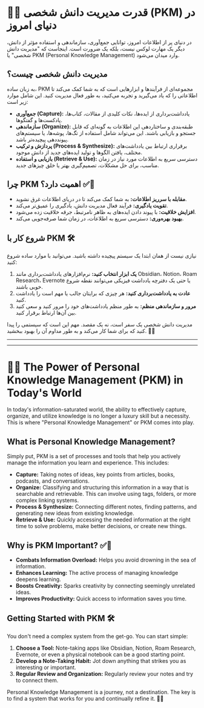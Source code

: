 # 🧠✨ قدرت مدیریت دانش شخصی (PKM) در دنیای امروز

در دنیای پر از اطلاعات امروز، توانایی جمع‌آوری، سازماندهی و استفاده مؤثر از دانش، دیگر یک مهارت لوکس نیست، بلکه یک ضرورت است. اینجاست که "مدیریت دانش شخصی" یا PKM (Personal Knowledge Management) وارد میدان می‌شود.

## مدیریت دانش شخصی چیست؟

به زبان ساده، PKM مجموعه‌ای از فرآیندها و ابزارهایی است که به شما کمک می‌کند تا اطلاعاتی را که یاد می‌گیرید و تجربه می‌کنید، به طور فعال مدیریت کنید. این شامل موارد زیر است:

*   **جمع‌آوری (Capture):** یادداشت‌برداری از ایده‌ها، نکات کلیدی از مقالات، کتاب‌ها، پادکست‌ها و گفتگوها.
*   **سازماندهی (Organize):** طبقه‌بندی و ساختاردهی این اطلاعات به گونه‌ای که قابل جستجو و بازیابی باشند. این می‌تواند شامل استفاده از تگ‌ها، پوشه‌ها، یا سیستم‌های پیونددهی پیچیده‌تر باشد.
*   **پردازش و ترکیب (Process & Synthesize):** برقراری ارتباط بین یادداشت‌های مختلف، یافتن الگوها و تولید ایده‌های جدید از دانش موجود.
*   **بازیابی و استفاده (Retrieve & Use):** دسترسی سریع به اطلاعات مورد نیاز در زمان مناسب، برای حل مشکلات، تصمیم‌گیری بهتر یا خلق چیزهای جدید.

## چرا PKM اهمیت دارد؟ ✅🚀

*   **مقابله با سرریز اطلاعات:** به شما کمک می‌کند تا در دریای اطلاعات غرق نشوید.
*   **تقویت یادگیری:** فرآیند فعال مدیریت دانش، یادگیری را عمیق‌تر می‌کند.
*   **افزایش خلاقیت:** با پیوند دادن ایده‌های به ظاهر نامرتبط، جرقه خلاقیت زده می‌شود.
*   **بهبود بهره‌وری:** دسترسی سریع به اطلاعات، در زمان شما صرفه‌جویی می‌کند.

## شروع کار با PKM 🛠️

نیازی نیست از همان ابتدا یک سیستم پیچیده داشته باشید. می‌توانید با موارد ساده شروع کنید:

1.  **یک ابزار انتخاب کنید:** نرم‌افزارهای یادداشت‌برداری مانند Obsidian، Notion، Roam Research، Evernote یا حتی یک دفترچه یادداشت فیزیکی می‌توانند نقطه شروع خوبی باشند.
2.  **عادت به یادداشت‌برداری کنید:** هر چیزی که برایتان جالب یا مهم است را یادداشت کنید.
3.  **مرور و سازماندهی منظم:** به طور منظم یادداشت‌های خود را مرور کنید و سعی کنید بین آن‌ها ارتباط برقرار کنید.

مدیریت دانش شخصی یک سفر است، نه یک مقصد. مهم این است که سیستمی را پیدا کنید که برای شما کار می‌کند و به طور مداوم آن را بهبود ببخشید. 🌱🚶

---
---

# 🧠✨ The Power of Personal Knowledge Management (PKM) in Today's World

In today's information-saturated world, the ability to effectively capture, organize, and utilize knowledge is no longer a luxury skill but a necessity. This is where "Personal Knowledge Management" or PKM comes into play.

## What is Personal Knowledge Management?

Simply put, PKM is a set of processes and tools that help you actively manage the information you learn and experience. This includes:

*   **Capture:** Taking notes of ideas, key points from articles, books, podcasts, and conversations.
*   **Organize:** Classifying and structuring this information in a way that is searchable and retrievable. This can involve using tags, folders, or more complex linking systems.
*   **Process & Synthesize:** Connecting different notes, finding patterns, and generating new ideas from existing knowledge.
*   **Retrieve & Use:** Quickly accessing the needed information at the right time to solve problems, make better decisions, or create new things.

## Why is PKM Important? ✅🚀

*   **Combats Information Overload:** Helps you avoid drowning in the sea of information.
*   **Enhances Learning:** The active process of managing knowledge deepens learning.
*   **Boosts Creativity:** Sparks creativity by connecting seemingly unrelated ideas.
*   **Improves Productivity:** Quick access to information saves you time.

## Getting Started with PKM 🛠️

You don't need a complex system from the get-go. You can start simple:

1.  **Choose a Tool:** Note-taking apps like Obsidian, Notion, Roam Research, Evernote, or even a physical notebook can be a good starting point.
2.  **Develop a Note-Taking Habit:** Jot down anything that strikes you as interesting or important.
3.  **Regular Review and Organization:** Regularly review your notes and try to connect them.

Personal Knowledge Management is a journey, not a destination. The key is to find a system that works for you and continually refine it. 🌱🚶